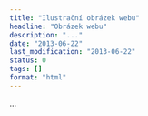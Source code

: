 ```yaml
---
title: "Ilustrační obrázek webu"
headline: "Obrázek webu"
description: "..."
date: "2013-06-22"
last_modification: "2013-06-22"
status: 0
tags: []
format: "html"
---
```


...